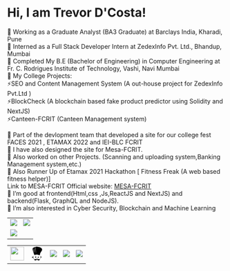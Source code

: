 
<table>
<tr>
<td><img src="https://github-readme-stats.vercel.app/api?username=dcostat04&show_icons=true&theme=radical" width="500"></td>
<td><img src="https://github-readme-stats.vercel.app/api/top-langs/?username=dcostat04&show_icons=true&theme=radical" /></td> 
</tr>
<tr><td><img width="90%" src="https://github-readme-streak-stats.herokuapp.com/?user=dcostat04&theme=tokyonight" /></td></tr>


# Hi, I am Trevor D'Costa!

🔭 Working as a Graduate Analyst (BA3 Graduate) at Barclays India, Kharadi, Pune<br>
🔭 Interned as a Full Stack Developer Intern at ZedexInfo Pvt. Ltd., Bhandup, Mumbai<br>
🔭 Completed My B.E (Bachelor of Engineering) in Computer Engineering at Fr. C. Rodrigues Institute of Technology, Vashi, Navi Mumbai<br>
🔭 My College Projects: <br>
               ⚡SEO and Content Management System (A out-house project for ZedexInfo Pvt.Ltd )<br>
               ⚡BlockCheck (A blockchain based fake product predictor using Solidity and NextJS) <br>
               ⚡Canteen-FCRIT (Canteen Management system)<br> 
             
🔭 Part of the devlopment team that developed a site for our college fest FACES 2021 , ETAMAX 2022 and IEI-BLC FCRIT<br> 
🔭 I have also designed the site for Mesa-FCRIT. <br>
🔭 Also worked on other Projects. (Scanning and uploading system,Banking Management system,etc.)<br>
🔭 Also Runner Up of Etamax 2021 Hackathon [ Fitness Freak (A web based fitness helper)]<br>
Link to MESA-FCRIT Official website: <a href="https://mesafcrit.in/" target="_blank" title="Mesa FCRIT">MESA-FCRIT</a> <br>
🌱 I’m good at frontend(Html,css ,Js,ReactJS and NextJS) and backend(Flask, GraphQL and NodeJS).<br>
🌱 I’m also interested in Cyber Security, Blockchain and Machine Learning <br>

<table>
<tr>
<td>
<a href="https://www.hackerrank.com/dcostat4" target="_blank" title="Redirect to homepage">
<img height="32px" width="32px"
src="https://res.cloudinary.com/dnv3ztqf1/image/upload/v1599229238/for%20github%20profile/hackerrank.svg"/></a>
</td>
<td>
<a href="https://www.codechef.com/users/trevordco04" target="_blank" title="Redirect to homepage">
<img height="32px" width="32px"
src="https://github.com/dcostat04/dcostat04/blob/main/codechef-svgrepo-com.svg"/></a>
</td>

<td>
<a href="https://twitter.com/TrevorDcosta04" target="_blank" title="Redirect to homepage">
<img
src="https://res.cloudinary.com/dnv3ztqf1/image/upload/v1599229044/for%20github%20profile/twitter%27.png"/></a>
</td>
<td>
<a href="https://www.linkedin.com/in/trevor-aaron-robert-dcosta-7558631a6/" target="_blank"
title="Redirect to homepage">
<img
src="https://res.cloudinary.com/dnv3ztqf1/image/upload/v1599229120/for%20github%20profile/linkedin.png"/></a>
</td>
<td>
<a href="https://www.instagram.com/trevor_da_costa04/" target="_blank" title="Redirect to homepage">
<img
src="https://res.cloudinary.com/dnv3ztqf1/image/upload/v1599228946/for%20github%20profile/instagram-sketched_tv68dv.png" /></a>
</td>
</tr>
</table>
</td>
</tr>
</table>
